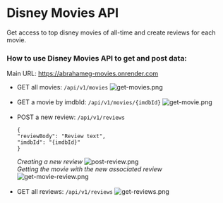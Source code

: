 # Disney Movies API  
Get access to top disney movies of all-time and create reviews for each movie.

### How to use Disney Movies API to get and post data:  

Main URL: https://abrahameg-movies.onrender.com
* GET all movies: `/api/v1/movies`
  ![get-movies.png](..%2FMoviesAPI-Documentation%2Fget-movies.png)<br/><br/>
* GET a movie by imdbId: `/api/v1/movies/{imdbId}` 
  ![get-movie.png](..%2FMoviesAPI-Documentation%2Fget-movie.png)<br/><br/>
* POST a new review: `/api/v1/reviews`
  ```
  {
  "reviewBody": "Review text",
  "imdbId": "{imdbId}"
  }
  ```  
  *Creating a new review*
  ![post-review.png](..%2FMoviesAPI-Documentation%2Fpost-review.png)  
  *Getting the movie with the new associated review*
  ![get-movie-review.png](..%2FMoviesAPI-Documentation%2Fget-movie-review.png)<br></br>
* GET all reviews: `/api/v1/reviews`
  ![get-reviews.png](..%2FMoviesAPI-Documentation%2Fget-reviews.png)